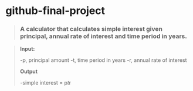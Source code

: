# github-final-project

>### A calculator that calculates simple interest given principal, annual rate of interest and time period in years.

>**Input:**
>
>-p, principal amount
>-t, time period in years
>-r, annual rate of interest
>
>
>**Output**
>
>-simple interest = p*t*r
